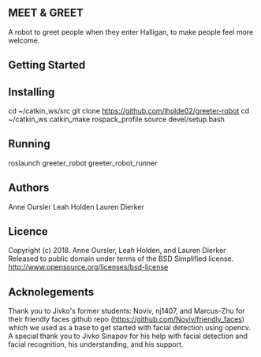 MEET & GREET
----------------------------------
A robot to greet people when they enter Halligan,
to make people feel more welcome.


Getting Started
----------------------------------

Installing
-----------------
cd ~/catkin_ws/src
git clone https://github.com/lholde02/greeter-robot
cd ~/catkin_ws
catkin_make
rospack_profile
source devel/setup.bash

Running
-----------------
roslaunch greeter_robot greeter_robot_runner


Authors
----------------------------------
Anne Oursler
Leah Holden
Lauren Dierker


Licence
----------------------------------
Copyright (c) 2018. Anne Oursler, Leah Holden, and Lauren Dierker
Released to public domain under terms of the BSD Simplified license.
<http://www.opensource.org/licenses/bsd-license>


Acknolegements
----------------------------------
Thank you to Jivko's former students: Noviv, nj1407, and
Marcus-Zhu for their friendly faces github repo
(https://github.com/Noviv/friendly_faces) which we used as a base 
to get started with facial detection using opencv.
A special thank you to Jivko Sinapov for his help with facial 
detection and facial recognition, his understanding, and 
his support. 
